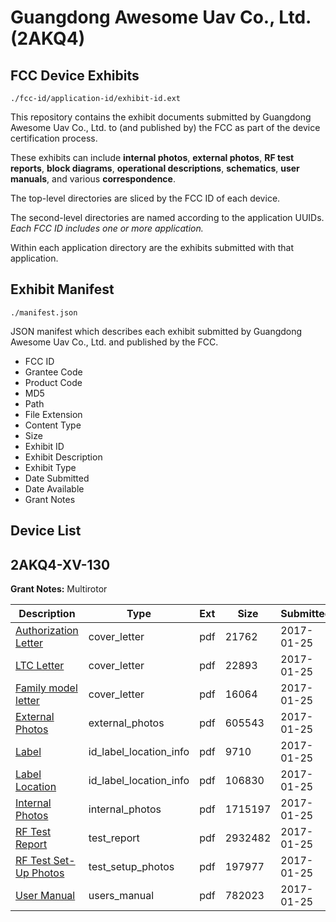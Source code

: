 # Guangdong Awesome Uav Co., Ltd. (2AKQ4)
## FCC Device Exhibits

```
./fcc-id/application-id/exhibit-id.ext
```

This repository contains the exhibit documents submitted by Guangdong Awesome Uav Co., Ltd. to (and published by) the FCC as part of the device certification process.

These exhibits can include **internal photos**, **external photos**, **RF test reports**, **block diagrams**, **operational descriptions**, **schematics**, **user manuals**, and various **correspondence**.

The top-level directories are sliced by the FCC ID of each device.

The second-level directories are named according to the application UUIDs. *Each FCC ID includes one or more application.*

Within each application directory are the exhibits submitted with that application. 

## Exhibit Manifest

```
./manifest.json
```

JSON manifest which describes each exhibit submitted by Guangdong Awesome Uav Co., Ltd. and published by the FCC.

- FCC ID
- Grantee Code
- Product Code
- MD5
- Path
- File Extension
- Content Type
- Size
- Exhibit ID
- Exhibit Description
- Exhibit Type
- Date Submitted
- Date Available
- Grant Notes

## Device List
## 2AKQ4-XV-130
**Grant Notes:** Multirotor

| Description | Type | Ext | Size | Submitted | Available |
| ----------- | ---- | --- | ---- | --------- | --------- |
| [Authorization Letter](2AKQ4-XV-130/e2eac1d2371e4d8358e401b0f388c13b/3269745.pdf) | cover_letter | pdf | 21762 | 2017-01-25 | 2017-01-25 |
| [LTC Letter](2AKQ4-XV-130/e2eac1d2371e4d8358e401b0f388c13b/3269746.pdf) | cover_letter | pdf | 22893 | 2017-01-25 | 2017-01-25 |
| [Family model letter](2AKQ4-XV-130/e2eac1d2371e4d8358e401b0f388c13b/3269747.pdf) | cover_letter | pdf | 16064 | 2017-01-25 | 2017-01-25 |
| [External Photos](2AKQ4-XV-130/e2eac1d2371e4d8358e401b0f388c13b/3269748.pdf) | external_photos | pdf | 605543 | 2017-01-25 | 2017-01-25 |
| [Label](2AKQ4-XV-130/e2eac1d2371e4d8358e401b0f388c13b/3269749.pdf) | id_label_location_info | pdf | 9710 | 2017-01-25 | 2017-01-25 |
| [Label Location](2AKQ4-XV-130/e2eac1d2371e4d8358e401b0f388c13b/3269750.pdf) | id_label_location_info | pdf | 106830 | 2017-01-25 | 2017-01-25 |
| [Internal Photos](2AKQ4-XV-130/e2eac1d2371e4d8358e401b0f388c13b/3269751.pdf) | internal_photos | pdf | 1715197 | 2017-01-25 | 2017-01-25 |
| [RF Test Report](2AKQ4-XV-130/e2eac1d2371e4d8358e401b0f388c13b/3269754.pdf) | test_report | pdf | 2932482 | 2017-01-25 | 2017-01-25 |
| [RF Test Set-Up Photos](2AKQ4-XV-130/e2eac1d2371e4d8358e401b0f388c13b/3269755.pdf) | test_setup_photos | pdf | 197977 | 2017-01-25 | 2017-01-25 |
| [User Manual](2AKQ4-XV-130/e2eac1d2371e4d8358e401b0f388c13b/3269756.pdf) | users_manual | pdf | 782023 | 2017-01-25 | 2017-01-25 |
